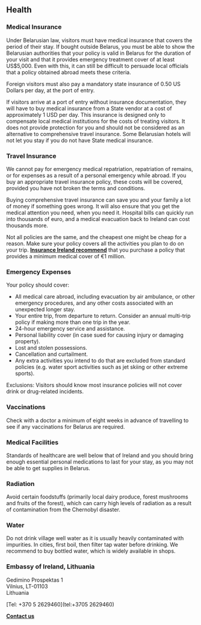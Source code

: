 ## Health

### **Medical Insurance**

Under Belarusian law, visitors must have medical insurance that covers the period of their stay. If bought outside Belarus, you must be able to show the Belarusian authorities that your policy is valid in Belarus for the duration of your visit and that it provides emergency treatment cover of at least US$5,000. Even with this, it can still be difficult to persuade local officials that a policy obtained abroad meets these criteria.

Foreign visitors must also pay a mandatory state insurance of 0.50 US Dollars per day, at the port of entry.

If visitors arrive at a port of entry without insurance documentation, they will have to buy medical insurance from a State vendor at a cost of approximately 1 USD per day. This insurance is designed only to compensate local medical institutions for the costs of treating visitors. It does not provide protection for you and should not be considered as an alternative to comprehensive travel insurance. Some Belarusian hotels will not let you stay if you do not have State medical insurance.

### **Travel Insurance**

We cannot pay for emergency medical repatriation, repatriation of remains, or for expenses as a result of a personal emergency while abroad. If you buy an appropriate travel insurance policy, these costs will be covered, provided you have not broken the terms and conditions.

Buying comprehensive travel insurance can save you and your family a lot of money if something goes wrong. It will also ensure that you get the medical attention you need, when you need it. Hospital bills can quickly run into thousands of euro, and a medical evacuation back to Ireland can cost thousands more.

Not all policies are the same, and the cheapest one might be cheap for a reason. Make sure your policy covers all the activities you plan to do on your trip. [**Insurance Ireland recommend**](http://www.insuranceireland.eu/consumer-information/general-non-life-insurance/travel) that you purchase a policy that provides a minimum medical cover of €1 million.

### **Emergency Expenses**

Your policy should cover:

* All medical care abroad, including evacuation by air ambulance, or other emergency procedures, and any other costs associated with an unexpected longer stay.
* Your entire trip, from departure to return. Consider an annual multi-trip policy if making more than one trip in the year.
* 24-hour emergency service and assistance.
* Personal liability cover (in case sued for causing injury or damaging property).
* Lost and stolen possessions.
* Cancellation and curtailment.
* Any extra activities you intend to do that are excluded from standard policies (e.g. water sport activities such as jet skiing or other extreme sports).

Exclusions: Visitors should know most insurance policies will not cover drink or drug-related incidents.

### **Vaccinations**

Check with a doctor a minimum of eight weeks in advance of travelling to see if any vaccinations for Belarus are required.

### **Medical Facilities**

Standards of healthcare are well below that of Ireland and you should bring enough essential personal medications to last for your stay, as you may not be able to get supplies in Belarus.

### **Radiation**

Avoid certain foodstuffs (primarily local dairy produce, forest mushrooms and fruits of the forest), which can carry high levels of radiation as a result of contamination from the Chernobyl disaster.

### **Water**

Do not drink village well water as it is usually heavily contaminated with impurities. In cities, first boil, then filter tap water before drinking. We recommend to buy bottled water, which is widely available in shops.

### Embassy of Ireland, Lithuania

Gedimino Prospektas 1   
Vilnius, LT-01103   
Lithuania

[Tel: +370 5 2629460](tel:+3705 2629460)

[**Contact us**](/en/lithuania/vilnius/contact/)